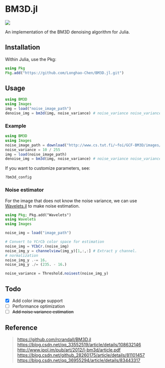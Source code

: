 # BM3D.jl
![](https://github.com/Longhao-Chen/BM3D.jl/workflows/Unit%20test/badge.svg)

An implementation of the BM3D denoising algorithm for Julia.

## Installation

Within Julia, use the Pkg:
```julia
using Pkg
Pkg.add("https://github.com/Longhao-Chen/BM3D.jl.git")
```

## Usage

```julia
using BM3D
using Images
img = load("noise_image_path")
denoise_img = bm3d(img, noise_variance)	# noise_variance noise_variance is the variance of the noise.
```

### Example

```julia
using BM3D
using Images
noise_image_path = download("http://www.cs.tut.fi/~foi/GCF-BM3D/images/Lena512_noi_s10.png")
noise_variance = 10 / 255
img = load(noise_image_path)
denoise_img = bm3d(img, noise_variance)	# noise_variance noise_variance is the variance of the noise.
```

If you want to customize parameters, see:

```julia
?bm3d_config
```

### Noise estimator

For the image that does not know the noise variance, we can use [Wavelets.jl](https://github.com/JuliaDSP/Wavelets.jl/) to make noise estimation.

```julia
using Pkg; Pkg.add("Wavelets")
using Wavelets
using Images

noise_img = load("image_path")

# Convert to YCrCb color space for estimation
noise_img = YCbCr.(noise_img)
noise_img_y = channelview(img_y)[1,:,:]	# Extract y channel.
# normalization
noise_img_y .-= 16.
noise_img_y ./= (235. - 16.)

noise_variance = Threshold.noisest(noise_img_y)
```

## Todo

- [x] Add color image support
- [ ] Performance optimization
- [ ] ~~Add noise variance estimation~~

## Reference

> https://github.com/rcrandall/BM3D.jl  
> https://blog.csdn.net/qq_33552519/article/details/108632146  
> http://www.ipol.im/pub/art/2012/l-bm3d/article.pdf  
> https://blog.csdn.net/github_28260175/article/details/81101457  
> https://blog.csdn.net/qq_36955294/article/details/83443317